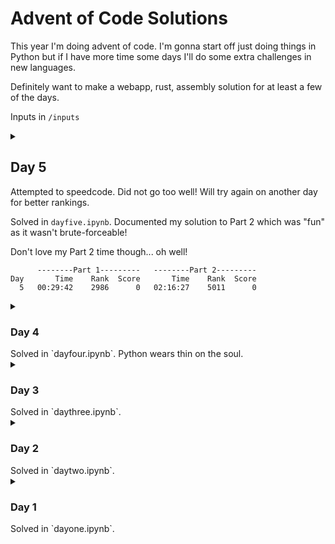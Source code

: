 # Advent of Code Solutions

This year I'm doing advent of code. I'm gonna start off just doing things in Python but if I have more time some days I'll do some extra challenges in new languages.

Definitely want to make a webapp, rust, assembly solution for at least a few of the days. 

Inputs in `/inputs`

<details>
<summary><h2>Day 5</h2><summary>
Attempted to speedcode. Did not go too well! Will try again on another day for better rankings.

Solved in `dayfive.ipynb`. Documented my solution to Part 2 which was "fun" as it wasn't brute-forceable! 

Don't love my Part 2 time though... oh well!

```
      --------Part 1---------   --------Part 2---------
Day       Time    Rank  Score       Time    Rank  Score
  5   00:29:42    2986      0   02:16:27    5011      0
```
</details>

<details>
<summary><h3>Day 4</h3><summary>
Solved in `dayfour.ipynb`. Python wears thin on the soul.
</details>

<details>
<summary><h3>Day 3</h3><summary>
Solved in `daythree.ipynb`. 
</details>

<details>
<summary><h3>Day 2</h3><summary>
Solved in `daytwo.ipynb`. 
</details>

<details>
<summary><h3>Day 1</h3><summary>
Solved in `dayone.ipynb`. 
</details>
